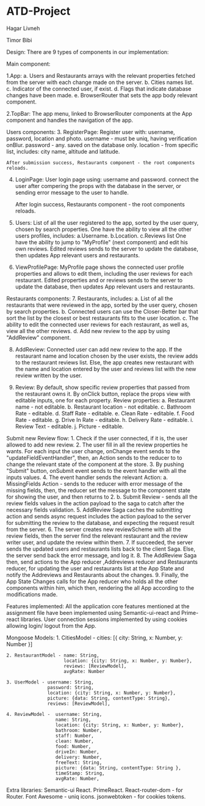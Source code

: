 # ATD-Project

Hagar Livneh

Timor Bibi


Design:
    There are 9 types of components in our implementation:

Main component:

1.App:
     a. Users and Restaurants arrays with the relevant properties
         fetched from the server with each change made on the server.
     b. Cities names list.
     c. Indicator of the connected user, if exist.
     d. Flags that indicate database changes have been made.
     e. BrowserRouter that sets the app body relevant component.

2.TopBar:
    The app menu, linked to BrowserRouter components at the App component
    and handles the navigation of the app.


Users components:
3. RegisterPage:
    Register user with: username, password, location and photo.
    username - must be uniq, having verification onBlur.
    password - any. saved on the database only.
    location - from specific list, includes: city name, altitude and latitude.

    After submission success, Restaurants component - the root components reloads.

4. LoginPage:
    User login page using: username and password.
    connect the user after compering the props with the database in the server,
    or sending error message to the user to handle.

    After login success, Restaurants component - the root components reloads.

5. Users:
    List of all the user registered to the app, sorted by the user query, chosen by search properties.
    One have the ability to view all the other users profiles, includes:
        a.Username.
        b.Location.
        c.Reviews list
    One have the ability to jump to "MyProfile" (next component) and edit his own reviews.
    Edited reviews sends to the server to update the database, then updates App relevant
    users and restaurants.

6. ViewProfilePage:
    MyProfile page shows the connected user profile properties and allows to edit them,
    including the user reviews for each restaurant.
    Edited properties and or reviews sends to the server to update the database,
    then updates App relevant users and restaurants.

Restaurants components:
7. Restaurants, includes:
    a. List of all the restaurants that were reviewed in the app, sorted by the user query,
        chosen by search properties.
    b. Connected users can use the Closer-Better bar that sort
        the list by the closest or best restaurants fits to the user location.
    c. The ability to edit the connected user reviews for each restaurant, as well as,
        view all the other reviews.
    d. Add new review to the app by using "AddReview" component.

8. AddReview:
    Connected user can add new review to the app.
    If the restaurant name and location chosen by the user exists, the review adds to the
    restaurant reviews list.
    Else, the app creates new restaurant with the name and location entered by the user
    and reviews list with the new review written by the user.

9. Review:
    By default, show specific review properties that passed from the restaurant owns it.
    By onClick button, replace the props view with editable inputs, one for each property.
    Review properties:
        a. Restaurant name - not editable.
        b. Restaurant location - not editable.
        c. Bathroom Rate - editable.
        d. Staff Rate - editable.
        e. Clean Rate - editable.
        f. Food Rate - editable.
        g. Drive In Rate - editable.
        h. Delivery Rate - editable.
        i. Review Text - editable.
        j. Picture - editable.

Submit new Review flow:
    1. Check if the user connected, if it is, the user allowed to add new review.
    2. The user fill in all the review properties he wants.
        For each input the user change, onChange event sends to the "updateFieldEventHandler",
        then, an Action sends to the reducer to to change the relevant state of the component at the store.
    3. By pushing "Submit" button, onSubmit event sends to the event handler with all the inputs values.
    4. The event handler sends the relevant Action:
        a. MissingFields Action - sends to the reducer with error message of the missing fields,
            then, the reducer set the message to the component state for showing the user,
            and then returns to 2.
        b. Submit Review - sends all the review fields values in the action payload to the saga to catch
            after the necessary fields validation.
    5. AddReview Saga caches the submitting action and sends async  request includes the action payload
        to the server for submitting the review to the database, and expecting the request result from the server.
    6. The server creates new reviewScheme with all the review fields, then the server find the relevant
        restaurant and the review writer user, and update the review within them.
    7. If succeeded, the server sends the updated users and restaurants lists back to the client Saga.
       Else, the server send back the error message, and log it.
    8. The AddReview Saga then, send actions to the App reducer ,Addreviews reducer and Restaurants reducer,
        for updating the user and restaurants list at the App State and notify the Addreviews and Restaurants
        about the changes.
    9. Finally, the App State Changes calls for the App reducer who holds all the other components within him,
        which then, rendering the all App according to the modifications made.


Features implemented:
    All the application core features mentioned at the assignment file have been implemented
    using Semantic-ui-react and Prime-react libraries.
    User connection sessions implemented by using cookies allowing login/ logout from the App.

Mongoose Models:
    1. CitiesModel - cities: [{
                            city: String,
                            x: Number,
                            y: Number
                        }]

    2. RestaurantModel - name: String,
                         location: {city: String, x: Number, y: Number},
                         reviews: [ReviewModel],
                         avgRate: Number

    3. UserModel - username: String,
                   password: String,
                   location: {city: String, x: Number, y: Number},
                   picture: {data: String, contentType: String},
                   reviews: [ReviewModel],

    4. ReviewModel -  username: String,
                      name: String,
                      location: {city: String, x: Number, y: Number},
                      bathroom: Number,
                      staff: Number,
                      clean: Number,
                      food: Number,
                      driveIn: Number,
                      delivery: Number,
                      freeText: String,
                      picture: {data: String, contentType: String },
                      timeStamp: String,
                      avgRate: Number,

Extra libraries:
    Semantic-ui React.
    PrimeReact.
    React-router-dom - for Router.
    Font Awesome - uniq icons.
    jsonwebtoken - for cookies tokens.
